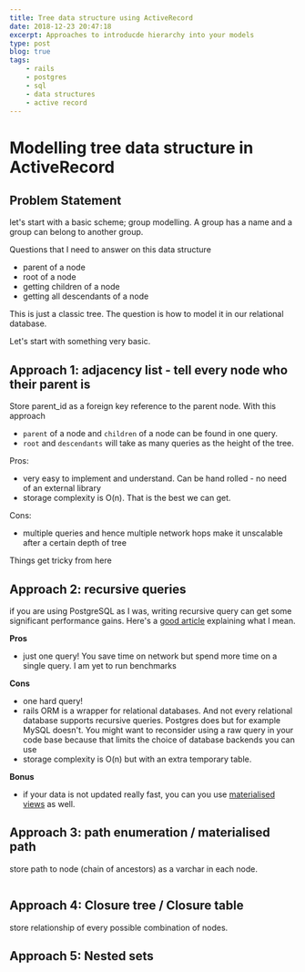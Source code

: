 ```yaml
---
title: Tree data structure using ActiveRecord
date: 2018-12-23 20:47:18
excerpt: Approaches to introducde hierarchy into your models
type: post
blog: true
tags:
    - rails
    - postgres
    - sql
    - data structures
    - active record
---
```


# Modelling tree data structure in ActiveRecord

## Problem Statement
let's start with a basic scheme; group modelling. A group has a name and a group can belong to another group.
<insert image here>

Questions that I need to answer on this data structure

* parent of a node
* root of a node
* getting children of a node
* getting all descendants of a node

This is just a classic tree. The question is how to model it in our relational database.

Let's start with something very basic.

## Approach 1: adjacency list - tell every node who their parent is

Store parent_id as a foreign key reference to the parent node. With this approach
* `parent` of a node and `children` of a node can be found in one query. 
* `root` and `descendants` will take as many queries as the height of the tree.

Pros:
* very easy to implement and understand. Can be hand rolled - no need of an external library
* storage complexity is O(n). That is the best we can get.

Cons:
* multiple queries and hence multiple network hops make it unscalable after a certain depth of tree

Things get tricky from here

## Approach 2:  recursive queries

if you are using PostgreSQL as I was, writing recursive query can get some significant performance gains. Here's a [good article](https://hashrocket.com/blog/posts/recursive-sql-in-activerecord) explaining what I mean. 

**Pros**
* just one query! You save time on network but spend more time on a single query. I am yet to run benchmarks

**Cons**
* one hard query!
* rails ORM is a wrapper for relational databases. And not every relational database supports recursive queries. Postgres does but for example MySQL doesn't. You might want to reconsider using a raw query in your code base because that limits the choice of database backends you can use
* storage complexity is O(n) but with an extra temporary table. 

**Bonus**
* if your data is not updated really fast, you can you use [materialised views](https://hashrocket.com/blog/posts/materialized-view-strategies-using-postgresql) as well. 

## Approach 3: path enumeration / materialised path

store path to node (chain of ancestors) as a varchar in each node. 

```

```

## Approach 4: Closure tree / Closure table

store relationship of every possible combination of nodes. 


## Approach 5: Nested sets

